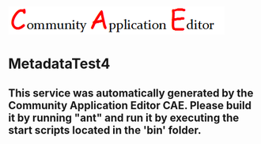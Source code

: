 ![CAE](https://github.com/CAE-Community-Application-Editor/microservice-MetadataTest4/blob/master/img/logo.png)  

MetadataTest4
===================


This service was automatically generated by the Community Application Editor CAE. Please build it by running "ant" and run it by executing the start scripts located in the 'bin' folder.
---------------
